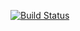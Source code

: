 [![Build Status](https://img.shields.io/travis/dmtucker/www.bayfitted.com.svg)](https://travis-ci.org/dmtucker/www.bayfitted.com)
